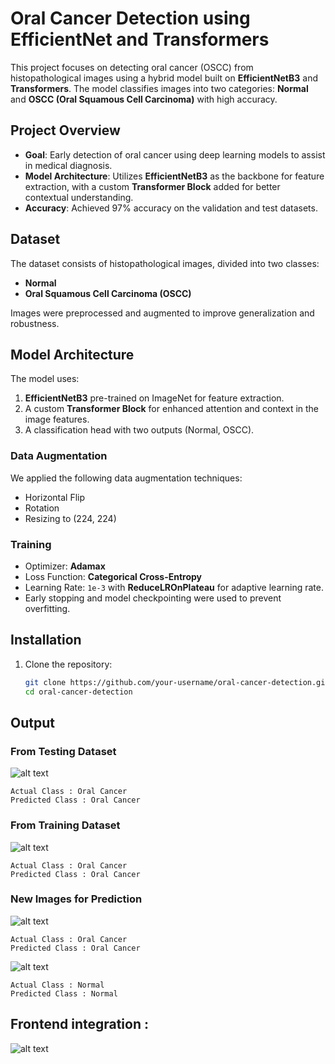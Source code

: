 # Oral Cancer Detection using EfficientNet and Transformers

This project focuses on detecting oral cancer (OSCC) from histopathological images using a hybrid model built on **EfficientNetB3** and **Transformers**. The model classifies images into two categories: **Normal** and **OSCC (Oral Squamous Cell Carcinoma)** with high accuracy.

## Project Overview

- **Goal**: Early detection of oral cancer using deep learning models to assist in medical diagnosis.
- **Model Architecture**: Utilizes **EfficientNetB3** as the backbone for feature extraction, with a custom **Transformer Block** added for better contextual understanding.
- **Accuracy**: Achieved 97% accuracy on the validation and test datasets.

## Dataset

The dataset consists of histopathological images, divided into two classes:
- **Normal**
- **Oral Squamous Cell Carcinoma (OSCC)**

Images were preprocessed and augmented to improve generalization and robustness.

## Model Architecture

The model uses:
1. **EfficientNetB3** pre-trained on ImageNet for feature extraction.
2. A custom **Transformer Block** for enhanced attention and context in the image features.
3. A classification head with two outputs (Normal, OSCC).

### Data Augmentation
We applied the following data augmentation techniques:
- Horizontal Flip
- Rotation
- Resizing to (224, 224)

### Training
- Optimizer: **Adamax**
- Loss Function: **Categorical Cross-Entropy**
- Learning Rate: `1e-3` with **ReduceLROnPlateau** for adaptive learning rate.
- Early stopping and model checkpointing were used to prevent overfitting.

## Installation

1. Clone the repository:
   ```bash
   git clone https://github.com/your-username/oral-cancer-detection.git
   cd oral-cancer-detection

## Output 

### From Testing Dataset
![alt text](Assets/image.png)
```
Actual Class : Oral Cancer
Predicted Class : Oral Cancer
```
### From Training Dataset
![alt text](Assets/image-1.png)
```
Actual Class : Oral Cancer
Predicted Class : Oral Cancer
```
### New Images for Prediction
![alt text](Assets/image-2.png)
```
Actual Class : Oral Cancer
Predicted Class : Oral Cancer
```
![alt text](Assets/image-3.png)
```
Actual Class : Normal
Predicted Class : Normal
```
## Frontend integration :
![alt text](Assets/frontend.png)